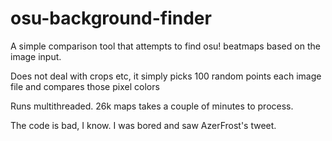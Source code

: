 # osu-background-finder

A simple comparison tool that attempts to find osu! beatmaps based on the image input.

Does not deal with crops etc, it simply picks 100 random points each image file and compares those pixel colors

Runs multithreaded.
26k maps takes a couple of minutes to process.


The code is bad, I know. I was bored and saw AzerFrost's tweet.
